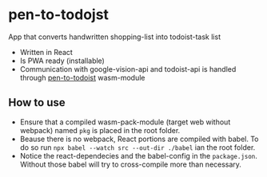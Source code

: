 # pen-to-todojst

App that converts handwritten shopping-list into todoist-task list

- Written in React
- Is PWA ready (installable)
- Communication with google-vision-api and todoist-api is handled through [pen-to-todoist](https://github.com/niilz/pen-to-todoist) wasm-module

## How to use

- Ensure that a compiled wasm-pack-module (target web without webpack) named `pkg` is placed in the root folder.
- Beause there is no webpack, React portions are compiled with babel. To do so run `npx babel --watch src --out-dir ./babel` ian the root folder.
- Notice the react-dependecies and the babel-config in the `package.json`. Without those babel will try to cross-compile more than necessary.
